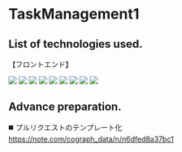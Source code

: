 # TaskManagement1

## List of technologies used.
<el-row>
    <p>【フロントエンド】</p>
    <p style="display: inline">
        <!-- フロントエンド -->
        <img src="https://img.shields.io/badge/-Html5-E34F26.svg?logo=html5&style=plastic">
        <img src="https://img.shields.io/badge/-Css3-1572B6.svg?logo=css3&style=plastic">
        <img src="https://img.shields.io/badge/-Vue.js-4FC08D.svg?logo=vue.js&style=plastic">
        <img src="https://img.shields.io/badge/-Javascript-F7DF1E.svg?logo=javascript&style=plastic">
    </p>
</el-row>
<p style="display: inline">
    <!-- バックエンド -->
    <img src="https://img.shields.io/badge/-Php-777BB4.svg?logo=php&style=plastic">
    <img src="https://img.shields.io/badge/-Laravel-E74430.svg?logo=laravel&style=plastic">
</p>
<p style="display: inline">
    <!-- DB -->
    <img src="https://img.shields.io/badge/-Postgresql-336791.svg?logo=postgresql&style=plastic">
</p>
<p style="display: inline">
    <!-- インフラ -->
    <img src="https://img.shields.io/badge/-Docker-1488C6.svg?logo=docker&style=plastic">
</p>
<p style="display: inline">
    <!-- ソースコード管理 -->
    <img src="https://img.shields.io/badge/-Github-181717.svg?logo=github&style=plastic">
</p>

## Advance preparation.
◼️ プルリクエストのテンプレート化 https://note.com/cograph_data/n/n6dfed8a37bc1
